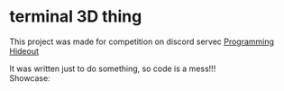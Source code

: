 # terminal 3D thing
This project was made for competition on discord servec [Programming Hideout](https://discord.gg/Z7GWN6xD)  

It was written just to do something, so code is a mess!!!  
Showcase:

